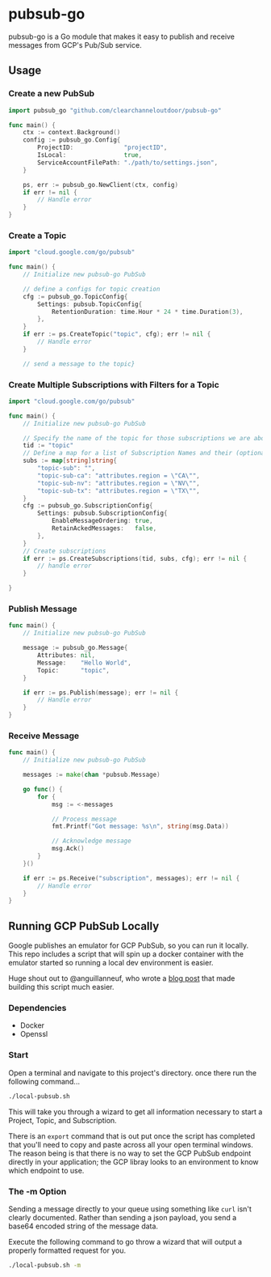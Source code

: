 # pubsub-go

pubsub-go is a Go module that makes it easy to publish and receive messages from GCP's Pub/Sub service.

## Usage

### Create a new PubSub

```go
import pubsub_go "github.com/clearchanneloutdoor/pubsub-go"

func main() {
    ctx := context.Background()
    config := pubsub_go.Config{
        ProjectID:              "projectID",
        IsLocal:                true,
        ServiceAccountFilePath: "./path/to/settings.json",
    }

    ps, err := pubsub_go.NewClient(ctx, config)
    if err != nil {
        // Handle error
    }
}
```

### Create a Topic

```go
import "cloud.google.com/go/pubsub"

func main() {
    // Initialize new pubsub-go PubSub

    // define a configs for topic creation
    cfg := pubsub_go.TopicConfig{
		Settings: pubsub.TopicConfig{
			RetentionDuration: time.Hour * 24 * time.Duration(3),
		},
	}
    if err := ps.CreateTopic("topic", cfg); err != nil {
        // Handle error
    }

    // send a message to the topic}
```

### Create Multiple Subscriptions with Filters for a Topic

```go
import "cloud.google.com/go/pubsub"

func main() {
    // Initialize new pubsub-go PubSub

    // Specify the name of the topic for those subscriptions we are about to create
    tid := "topic"
    // Define a map for a list of Subscription Names and their (optional) filter definitions
    subs := map[string]string{
        "topic-sub": "",
        "topic-sub-ca": "attributes.region = \"CA\"",
        "topic-sub-nv": "attributes.region = \"NV\"",
        "topic-sub-tx": "attributes.region = \"TX\"",
    }
    cfg := pubsub_go.SubscriptionConfig{
		Settings: pubsub.SubscriptionConfig{
			EnableMessageOrdering: true,
			RetainAckedMessages:   false,
		},
	}
    // Create subscriptions
    if err := ps.CreateSubscriptions(tid, subs, cfg); err != nil {
        // handle error
    }

}
```

### Publish Message

```go
func main() {
    // Initialize new pubsub-go PubSub

    message := pubsub_go.Message{
        Attributes: nil,
        Message:    "Hello World",
        Topic:      "topic",
    }

    if err := ps.Publish(message); err != nil {
        // Handle error
    }
}
```

### Receive Message

```go
func main() {
    // Initialize new pubsub-go PubSub

    messages := make(chan *pubsub.Message)

    go func() {
        for {
            msg := <-messages

            // Process message
            fmt.Printf("Got message: %s\n", string(msg.Data))

            // Acknowledge message
            msg.Ack()
        }
    }()

    if err := ps.Receive("subscription", messages); err != nil {
        // Handle error
    }
}
```

## Running GCP PubSub Locally

Google publishes an emulator for GCP PubSub, so you can run it
locally. This repo includes a script that will spin up a docker
container with the emulator started so running a local dev
environment is easier.

Huge shout out to @anguillanneuf, who wrote a [blog post](https://medium.com/google-cloud/things-i-wish-i-knew-about-pub-sub-part-3-b8947b49224b)
that made building this script much easier.

### Dependencies

- Docker
- Openssl

### Start

Open a terminal and navigate to this project's directory. once there
run the following command...

```bash
./local-pubsub.sh
```

This will take you through a wizard to get all information necessary
to start a Project, Topic, and Subscription.

There is an `export` command that is out put once the script has
completed that you'll need to copy and paste across all your open
terminal windows. The reason being is that there is no way to set
the GCP PubSub endpoint directly in your application; the GCP libray
looks to an environment to know which endpoint to use.

### The -m Option

Sending a message directly to your queue using something like `curl`
isn't clearly documented. Rather than sending a json payload, you
send a base64 encoded string of the message data.

Execute the following command to go throw a wizard that will output
a properly formatted request for you.

```bash
./local-pubsub.sh -m
```
